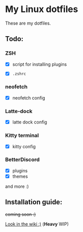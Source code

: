 # My Linux dotfiles
These are my dotfiles.

## Todo:
### ZSH 
- [x] script for installing plugins

- [x] `.zshrc`

### neofetch
- [x] neofetch config

### Latte-dock
- [x] latte dock config

### Kitty terminal
- [x] kitty config

### BetterDiscord 
- [x] plugins
- [x] themes

and more :)

## Installation guide: 
~~coming soon :)~~

[Look in the wiki :)](https://github.com/michaelScopic/dotfiles/wiki) (**Heavy** WIP)


